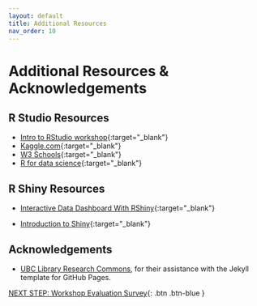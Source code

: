 ```yaml
---
layout: default
title: Additional Resources
nav_order: 10
---
```

# Additional Resources & Acknowledgements

## R Studio Resources
- [Intro to RStudio workshop](lib.uvic.ca/rstud){:target="_blank"}
- [Kaggle.com](kaggle.com){:target="_blank"}
- [W3 Schools](https://www.w3schools.com/r/){:target="_blank"}
- [R for data science](https://search.library.uvic.ca/discovery/fulldisplay?context=L&vid=01VIC_INST:01UVIC&search_scope=MyInst_and_CI&tab=LIBALL&docid=alma9957587042407291){:target="_blank"}

## R Shiny Resources
- [Interactive Data Dashboard With RShiny](act-5.html){:target="_blank"}

- [Introduction to Shiny](https://shiny.rstudio.com/tutorial/){:target="_blank"}

## Acknowledgements

- [UBC Library Research Commons](https://github.com/ubc-library-rc/), for their assistance with the Jekyll template for GitHub Pages.

[NEXT STEP: Workshop Evaluation Survey](workshop-survey.html){: .btn .btn-blue }
